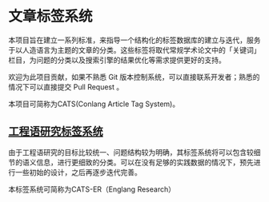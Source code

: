 # 文章标签系统

本项目旨在建立一系列标准，来指导一个结构化的标签数据库的建立与迭代，服务于以人造语言为主题的文章的分类。这些标签将取代常规学术论文中的「关键词」栏目，为问题的分类以及搜索引擎的结果优化等需求提供更好的支持。

欢迎为此项目贡献，如果不熟悉 Git 版本控制系统，可以直接联系开发者；熟悉的情况下可以直接提交 Pull Request 。

本项目可简称为CATS(Conlang Article Tag System)。

## [工程语研究标签系统](docs/EnglangResearch.md)

由于工程语研究的目标比较统一、问题结构较为明确，其标签系统将可以包含较细节的语义信息，进行更细致的分类。可以在没有足够的实践数据的情况下，预先进行一些初始的设计，之后再逐步迭代完善。

本标签系统可简称为CATS-ER（Englang Research）
